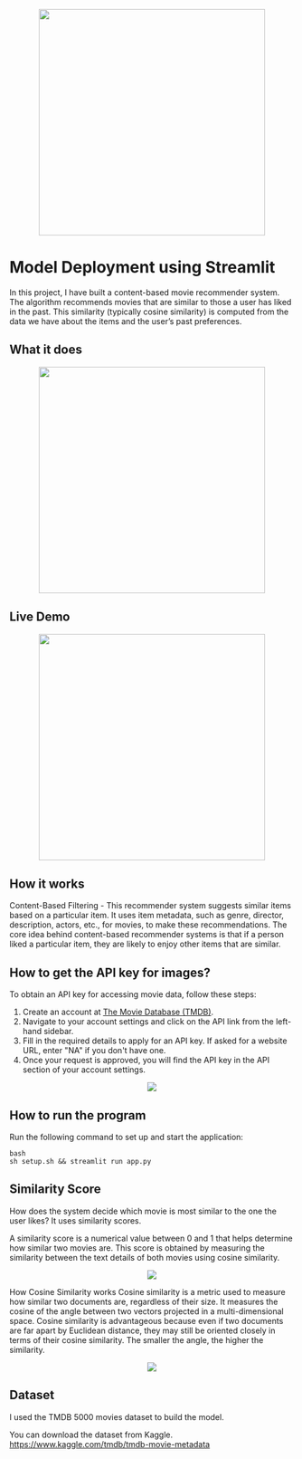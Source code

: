<p align='center'>
    <img height='400' src='https://user-images.githubusercontent.com/31500911/143410521-b2653b16-0ee9-46e7-9c5c-7a8b2262a3d1.png'>
</p>

# Model Deployment using Streamlit

In this project, I have built a content-based movie recommender system. The algorithm recommends movies that are similar to those a user has liked in the past. This similarity (typically cosine similarity) is computed from the data we have about the items and the user’s past preferences.

## What it does

<p align='center'>
    <img height='400' src='https://user-images.githubusercontent.com/31500911/145380710-1813c6e7-7635-47a6-b764-c4bd3315c9c1.png'>
</p>

## Live Demo

<p align='center'>
    <img height='400' src='https://user-images.githubusercontent.com/31500911/143416246-4bc98d07-12fa-404a-a98c-228eaaa6ef5c.gif'>
</p>

## How it works

Content-Based Filtering - This recommender system suggests similar items based on a particular item. It uses item metadata, such as genre, director, description, actors, etc., for movies, to make these recommendations. The core idea behind content-based recommender systems is that if a person liked a particular item, they are likely to enjoy other items that are similar.

## How to get the API key for images?

To obtain an API key for accessing movie data, follow these steps:

1. Create an account at [The Movie Database (TMDB)](https://www.themoviedb.org/).
2. Navigate to your account settings and click on the API link from the left-hand sidebar.
3. Fill in the required details to apply for an API key. If asked for a website URL, enter "NA" if you don't have one.
4. Once your request is approved, you will find the API key in the API section of your account settings.

<p align='center'>
    <img src='https://user-images.githubusercontent.com/31500911/143419982-2d726687-84d6-4616-8d09-833f732c92b2.png'>
</p>

## How to run the program

Run the following command to set up and start the application:

```
bash
sh setup.sh && streamlit run app.py
```
## Similarity Score
How does the system decide which movie is most similar to the one the user likes? It uses similarity scores.

A similarity score is a numerical value between 0 and 1 that helps determine how similar two movies are. This score is obtained by measuring the similarity between the text details of both movies using cosine similarity.

<p align='center'> <img src='https://user-images.githubusercontent.com/31500911/143418326-9ed3e46a-5ddd-46dc-86fc-8b145101af52.png'> </p>
How Cosine Similarity works
Cosine similarity is a metric used to measure how similar two documents are, regardless of their size. It measures the cosine of the angle between two vectors projected in a multi-dimensional space. Cosine similarity is advantageous because even if two documents are far apart by Euclidean distance, they may still be oriented closely in terms of their cosine similarity. The smaller the angle, the higher the similarity.

<p align='center'> <img src='https://user-images.githubusercontent.com/31500911/143417796-8602832b-aac9-4f4f-b930-b753dc050981.png'> </p>

## Dataset
I used the TMDB 5000 movies dataset to build the model.

You can download the dataset from Kaggle.
https://www.kaggle.com/tmdb/tmdb-movie-metadata
